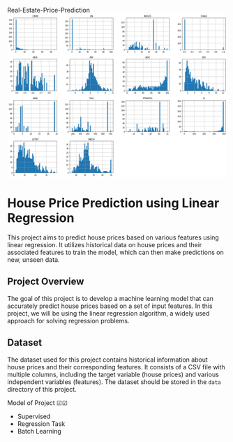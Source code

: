 Real-Estate-Price-Prediction
![Alt text](image.png)
# House Price Prediction using Linear Regression

This project aims to predict house prices based on various features using linear regression. It utilizes historical data on house prices and their associated features to train the model, which can then make predictions on new, unseen data.

## Project Overview

The goal of this project is to develop a machine learning model that can accurately predict house prices based on a set of input features. In this project, we will be using the linear regression algorithm, a widely used approach for solving regression problems.

## Dataset

The dataset used for this project contains historical information about house prices and their corresponding features. It consists of a CSV file with multiple columns, including the target variable (house prices) and various independent variables (features). The dataset should be stored in the `data` directory of this project.

 
Model of Project ☑☑
  + Supervised 
  + Regression Task
  + Batch Learning
